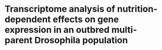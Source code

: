 # Transcriptome analysis of nutrition-dependent effects on gene expression in an outbred multi-parent Drosophila population
